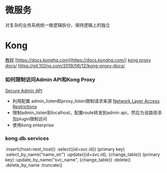# 微服务
对复杂的业务系统统一做逻辑拆分，保持逻辑上的独立

# Kong
[教程](https://www.jianshu.com/p/a68e45bcadb6)
[https://docs.konghq.com](https://docs.konghq.com/)
[kong proxy docs/](https://git.102no.com/2019/06/12/kong-proxy-docs/)
https://git.102no.com/2019/06/12/kong-proxy-docs/

### 如何限制访问Admin API和Kong Proxy
[Secure Admin API](https://docs.konghq.com/1.3.x/secure-admin-api/)
- 利用配置 admin_listen和proxy_listen限制请求来源
[Network Layer Access Restrictions](https://docs.konghq.com/1.3.x/secure-admin-api/#network-layer-access-restrictions)
- 限制admin_listen到localhost，配置route转发到admin api，然后为该路径添加plugin限制访问
- 使用kong enterprise

### kong.db.services
:insert({host=test_host})
:select({id=svc.id}) (primary key)
:select_by_name("name_str")
:update({id=svc.id}, {change_table}) (primary key)
:update_by_name("svc_name", {change_table})
:delete()
:delete_by_name
:truncate()


<!--stackedit_data:
eyJoaXN0b3J5IjpbNzE5OTA5NTY1LDQ2OTUyNTk5MCwtMTU2NT
YwNDcxLDkxNTkzNjIxNCwtMTY0MjM1NjMxNiwxNzg4ODU0MjYy
LC0xNTU3OTgwMzk1LC0xNDQ4MzQxMTU0LC05MzYwNTU3NDMsNz
MwOTk4MTE2XX0=
-->